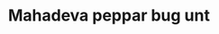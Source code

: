 ---
title: "Mahadeva peppar bug unt"
url: /thiruvananthapuram/mahadeva-peppar-bug-unt/
shop: Gewürze
---